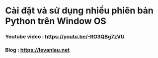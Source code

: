 # Cài đặt và sử dụng nhiều phiên bản Python trên Window OS

### Youtube video : https://youtu.be/-RO3QBg7zVU
### Blog : https://levanlau.net

